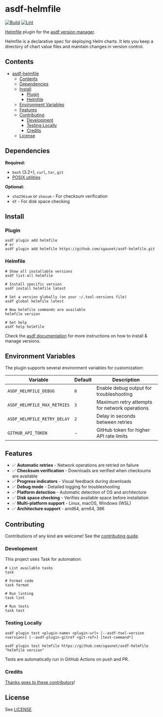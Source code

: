 # asdf-helmfile

[![Build](https://github.com/sgaunet/asdf-helmfile/actions/workflows/build.yml/badge.svg)](https://github.com/sgaunet/asdf-helmfile/actions/workflows/build.yml)
[![Lint](https://github.com/sgaunet/asdf-helmfile/actions/workflows/lint.yml/badge.svg)](https://github.com/sgaunet/asdf-helmfile/actions/workflows/lint.yml)

[Helmfile](https://github.com/helmfile/helmfile) plugin for the [asdf version manager](https://asdf-vm.com).

Helmfile is a declarative spec for deploying Helm charts. It lets you keep a directory of chart value files and maintain changes in version control.

## Contents

- [asdf-helmfile](#asdf-helmfile)
  - [Contents](#contents)
  - [Dependencies](#dependencies)
  - [Install](#install)
    - [Plugin](#plugin)
    - [Helmfile](#helmfile)
  - [Environment Variables](#environment-variables)
  - [Features](#features)
  - [Contributing](#contributing)
    - [Development](#development)
    - [Testing Locally](#testing-locally)
    - [Credits](#credits)
  - [License](#license)

## Dependencies

**Required:**
- `bash` (3.2+), `curl`, `tar`, `git`
- [POSIX utilities](https://pubs.opengroup.org/onlinepubs/9699919799/idx/utilities.html)

**Optional:**
- `sha256sum` or `shasum` - For checksum verification
- `df` - For disk space checking

## Install

### Plugin

```shell
asdf plugin add helmfile
# or
asdf plugin add helmfile https://github.com/sgaunet/asdf-helmfile.git
```

### Helmfile

```shell
# Show all installable versions
asdf list-all helmfile

# Install specific version
asdf install helmfile latest

# Set a version globally (on your ~/.tool-versions file)
asdf global helmfile latest

# Now helmfile commands are available
helmfile version

# Get help
asdf help helmfile
```

Check the [asdf documentation](https://asdf-vm.com/guide/getting-started.html) for more instructions on how to install & manage versions.

## Environment Variables

The plugin supports several environment variables for customization:

| Variable | Default | Description |
|----------|---------|-------------|
| `ASDF_HELMFILE_DEBUG` | `0` | Enable debug output for troubleshooting |
| `ASDF_HELMFILE_MAX_RETRIES` | `3` | Maximum retry attempts for network operations |
| `ASDF_HELMFILE_RETRY_DELAY` | `2` | Delay in seconds between retries |
| `GITHUB_API_TOKEN` | - | GitHub token for higher API rate limits |

## Features

- ✅ **Automatic retries** - Network operations are retried on failure
- ✅ **Checksum verification** - Downloads are verified when checksums are available
- ✅ **Progress indicators** - Visual feedback during downloads
- ✅ **Debug mode** - Detailed logging for troubleshooting
- ✅ **Platform detection** - Automatic detection of OS and architecture
- ✅ **Disk space checking** - Verifies available space before installation
- ✅ **Multi-platform support** - Linux, macOS, Windows (WSL)
- ✅ **Architecture support** - amd64, arm64, 386

## Contributing

Contributions of any kind are welcome! See the [contributing guide](CONTRIBUTING.md).

### Development

This project uses Task for automation:

```shell
# List available tasks
task

# Format code
task format

# Run linting
task lint

# Run tests
task test
```

### Testing Locally

```shell
asdf plugin test <plugin-name> <plugin-url> [--asdf-tool-version <version>] [--asdf-plugin-gitref <git-ref>] [test-command*]

asdf plugin test helmfile https://github.com/sgaunet/asdf-helmfile "helmfile version"
```

Tests are automatically run in GitHub Actions on push and PR.

### Credits

[Thanks goes to these contributors](https://github.com/sgaunet/asdf-helmfile/graphs/contributors)!

## License

See [LICENSE](LICENSE)
